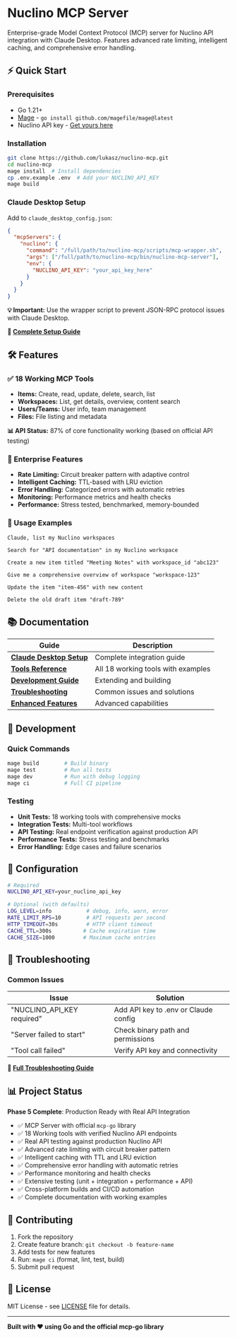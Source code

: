 # Nuclino MCP Server

Enterprise-grade Model Context Protocol (MCP) server for Nuclino API integration with Claude Desktop. Features advanced rate limiting, intelligent caching, and comprehensive error handling.

## ⚡ Quick Start

### Prerequisites
- Go 1.21+
- [Mage](https://magefile.org/) - `go install github.com/magefile/mage@latest`
- Nuclino API key - [Get yours here](https://help.nuclino.com/d3a29686-api)

### Installation

```bash
git clone https://github.com/lukasz/nuclino-mcp.git
cd nuclino-mcp
mage install  # Install dependencies
cp .env.example .env  # Add your NUCLINO_API_KEY
mage build
```

### Claude Desktop Setup

Add to `claude_desktop_config.json`:

```json
{
  "mcpServers": {
    "nuclino": {
      "command": "/full/path/to/nuclino-mcp/scripts/mcp-wrapper.sh",
      "args": ["/full/path/to/nuclino-mcp/bin/nuclino-mcp-server"],
      "env": {
        "NUCLINO_API_KEY": "your_api_key_here"
      }
    }
  }
}
```

**💡 Important:** Use the wrapper script to prevent JSON-RPC protocol issues with Claude Desktop.

**📖 [Complete Setup Guide](docs/CLAUDE_DESKTOP_SETUP.md)**

## 🛠 Features

### ✅ 18 Working MCP Tools
- **Items:** Create, read, update, delete, search, list
- **Workspaces:** List, get details, overview, content search  
- **Users/Teams:** User info, team management
- **Files:** File listing and metadata

**📊 API Status:** 87% of core functionality working (based on official API testing)

### 🚀 Enterprise Features
- **Rate Limiting:** Circuit breaker pattern with adaptive control
- **Intelligent Caching:** TTL-based with LRU eviction
- **Error Handling:** Categorized errors with automatic retries
- **Monitoring:** Performance metrics and health checks
- **Performance:** Stress tested, benchmarked, memory-bounded

### 🎯 Usage Examples

```
Claude, list my Nuclino workspaces

Search for "API documentation" in my Nuclino workspace

Create a new item titled "Meeting Notes" with workspace_id "abc123"

Give me a comprehensive overview of workspace "workspace-123"

Update the item "item-456" with new content

Delete the old draft item "draft-789"
```

## 📚 Documentation

| Guide | Description |
|-------|-------------|
| **[Claude Desktop Setup](docs/CLAUDE_DESKTOP_SETUP.md)** | Complete integration guide |
| **[Tools Reference](docs/TOOLS_REFERENCE.md)** | All 18 working tools with examples |
| **[Development Guide](docs/DEVELOPMENT_GUIDE.md)** | Extending and building |
| **[Troubleshooting](docs/TROUBLESHOOTING.md)** | Common issues and solutions |
| **[Enhanced Features](ENHANCED_FEATURES.md)** | Advanced capabilities |

## 🧪 Development

### Quick Commands
```bash
mage build        # Build binary
mage test         # Run all tests
mage dev          # Run with debug logging
mage ci           # Full CI pipeline
```

### Testing
- **Unit Tests:** 18 working tools with comprehensive mocks
- **Integration Tests:** Multi-tool workflows
- **API Testing:** Real endpoint verification against production API
- **Performance Tests:** Stress testing and benchmarks
- **Error Handling:** Edge cases and failure scenarios

## 🔧 Configuration

```bash
# Required
NUCLINO_API_KEY=your_nuclino_api_key

# Optional (with defaults)
LOG_LEVEL=info           # debug, info, warn, error
RATE_LIMIT_RPS=10        # API requests per second  
HTTP_TIMEOUT=30s         # HTTP client timeout
CACHE_TTL=300s          # Cache expiration time
CACHE_SIZE=1000         # Maximum cache entries
```

## 🐛 Troubleshooting

### Common Issues

| Issue | Solution |
|-------|----------|
| "NUCLINO_API_KEY required" | Add API key to .env or Claude config |
| "Server failed to start" | Check binary path and permissions |
| "Tool call failed" | Verify API key and connectivity |

**📖 [Full Troubleshooting Guide](docs/TROUBLESHOOTING.md)**

## 📊 Project Status

**Phase 5 Complete**: Production Ready with Real API Integration

- ✅ MCP Server with official `mcp-go` library
- ✅ 18 Working tools with verified Nuclino API endpoints
- ✅ Real API testing against production Nuclino API
- ✅ Advanced rate limiting with circuit breaker pattern
- ✅ Intelligent caching with TTL and LRU eviction
- ✅ Comprehensive error handling with automatic retries
- ✅ Performance monitoring and health checks
- ✅ Extensive testing (unit + integration + performance + API)
- ✅ Cross-platform builds and CI/CD automation
- ✅ Complete documentation with working examples

## 🤝 Contributing

1. Fork the repository
2. Create feature branch: `git checkout -b feature-name`  
3. Add tests for new features
4. Run: `mage ci` (format, lint, test, build)
5. Submit pull request

## 📄 License

MIT License - see [LICENSE](LICENSE) file for details.

---

**Built with ❤️ using Go and the official mcp-go library**